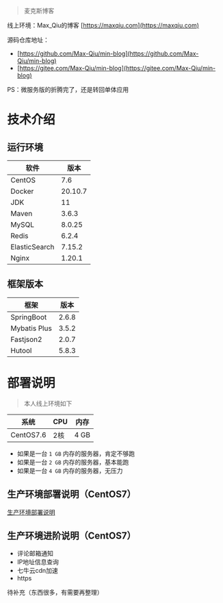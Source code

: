 > 麦克斯博客

线上环境：Max_Qiu的博客 [https://maxqiu.com](https://maxqiu.com)

源码仓库地址：

- [https://github.com/Max-Qiu/min-blog](https://github.com/Max-Qiu/min-blog)
- [https://gitee.com/Max-Qiu/min-blog](https://gitee.com/Max-Qiu/min-blog)

PS：微服务版的折腾完了，还是转回单体应用

# 技术介绍

## 运行环境

软件 | 版本
---|---
CentOS | 7.6
Docker | 20.10.7
JDK | 11
Maven | 3.6.3
MySQL | 8.0.25
Redis | 6.2.4
ElasticSearch | 7.15.2
Nginx | 1.20.1

## 框架版本

框架 | 版本
---|---
SpringBoot | 2.6.8
Mybatis Plus | 3.5.2
Fastjson2 | 2.0.7
Hutool | 5.8.3

# 部署说明

> 本人线上环境如下

系统 | CPU | 内存
---|---|---
CentOS7.6 | 2核 | 4 GB

- 如果是一台 `1 GB` 内存的服务器，肯定不够跑
- 如果是一台 `2 GB` 内存的服务器，基本能跑
- 如果是一台 `4 GB` 内存的服务器，无压力

## 生产环境部署说明（CentOS7）

[生产环境部署说明](README_PRO.md)

## 生产环境进阶说明（CentOS7）

- 评论邮箱通知
- IP地址信息查询
- 七牛云cdn加速
- https

待补充（东西很多，有需要再整理）
